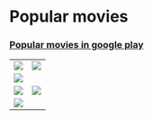 # Popular movies
### <a href="https://play.google.com/store/apps/details?id=com.vadim.hasdfa.udacity.favorite_movies">Popular movies in google play</a>

<table>
    <tr>
        <td><img src="https://lh3.googleusercontent.com/l6RnkEPSGQZ3JSkNdy0sPUAF895zv7GsT44EvmeSF8ndhQIeQ4tbXAxQBDxKIwYVSJw=h900"></td>
        <td><img src="https://lh3.googleusercontent.com/o9UaUe1U2v739UIczIVBoV_WsH5Y2-V8SOpjziHWgJeNkFnsiImaflNEdcn3g1a20zIr=h900"></td>
    </tr>
    <tr>
        <td colspan="2"><img align="center" src="https://lh3.googleusercontent.com/2Kkot7o9EdmYkC-jg_TkohJPJzw1jL_PeOqgt81_QIO1R9MMShnNgCvrwTvg72QlZF4D=h900"></td>
    </tr>
    <tr>
        <td><img src="https://lh3.googleusercontent.com/86PWlwSlxrRuemnU1kbM0e0sTCs3j-bRPDnXoLCBy_jldMObaepsl-W4pLDwl3Vv_OU=h900"></td>
        <td><img src="https://lh3.googleusercontent.com/UYgpICnrkKjBVmXWu2ypdzn4dD49AvULtcN74iAPjG34LIcUJ18SruKo6LCixhW-qHF0=h900"></td>
    </tr>
    <tr>
        <td colspan="2"><img src="https://lh3.googleusercontent.com/sQJIm_bJV4DdsXi0zdTRsflv2FYgNr6r1eCtFIJRYyfs2UgVSwn0_bgGiLCSIGAzTzM=h900"></td>
    </tr>
</table>